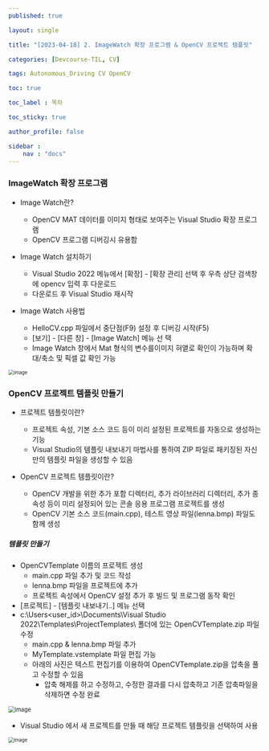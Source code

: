 ```yaml
---
published: true

layout: single

title: "[2023-04-18] 2. ImageWatch 확장 프로그램 & OpenCV 프로젝트 템플릿"

categories: [Devcourse-TIL, CV]

tags: Autonomous_Driving CV OpenCV

toc: true

toc_label : 목차

toc_sticky: true

author_profile: false

sidebar :
    nav : "docs"
---
```


### ImageWatch 확장 프로그램



- Image Watch란?
  - OpenCV MAT 데이터를 이미지 형태로 보여주는 Visual Studio 확장 프로그램
  - OpenCV 프로그램 디버깅시 유용함



- Image Watch 설치하기
  - Visual Studio 2022 메뉴에서 [확장] - [확장 관리] 선택 후 우측 상단 검색창에 opencv 입력 후 다운로드
  - 다운로드 후 Visual Studio 재시작



- Image Watch 사용법
  - HelloCV.cpp 파일에서 중단점(F9) 설정 후 디버깅 시작(F5)
  - [보기] - [다른 창] - [Image Watch] 메뉴 선 택
  - Image Watch 창에서 Mat 형식의 변수를이미지 혀앹로 확인이 가능하며 확대/축소 및 픽셀 값 확인 가능

<img src="https://user-images.githubusercontent.com/116723552/232980456-b120c70e-d6fc-4004-856c-58e6ab983846.png" alt="image" style="zoom:67%;" />



### OpenCV 프로젝트 템플릿 만들기



- 프로젝트 템플릿이란?
  - 프로젝트 속성, 기본 소스 코드 등이 미리 설정된 프로젝트를 자동으로 생성하는 기능
  - Visual Studio의 템플릿 내보내기 마법사를 통하여 ZIP 파일로 패키징된 자신만의 템플릿 파일을 생성할 수 있음



- OpenCV 프로젝트 템플릿이란?
  - OpenCV 개발을 위한 추가 포함 디렉터리, 추가 라이브러리 디렉터리, 추가 종속성 등이 미리 설정되어 있는 콘솔 응용 프로그램 프로젝트를 생성
  - OpenCV 기본 소스 코드(main.cpp), 테스트 영상 파일(lenna.bmp) 파일도 함께 생성



##### 템플릿 만들기

- OpenCVTemplate 이름의 프로젝트 생성
  - main.cpp 파일 추가 및 코드 작성
  - lenna.bmp 파일을 프로젝트에 추가
  - 프로젝트 속성에서 OpenCV 설정 추가 후 빌드 및 프로그램 동작 확인
- [프로젝트] - [템플릿 내보내기..] 메뉴 선택
- c:\Users\<user_id>\Documents\Visual Studio 2022\Templates\ProjectTemplates\ 폴더에 있는 OpenCVTemplate.zip 파일 수정
  - main.cpp & lenna.bmp 파일 추가
  - MyTemplate.vstemplate 파일 편집 가능
  - 아래의 사진은 텍스트 편집기를 이용하여 OpenCVTemplate.zip을 압축을 풀고 수정할 수 있음
    - 압축 해제를 하고 수정하고, 수정한 결과를 다시 압축하고 기존 압축파일을 삭제하면 수정 완료

<img src="https://user-images.githubusercontent.com/116723552/232982674-d0b6a4ec-f723-476f-a7b9-6c947c6ee637.png" alt="image" style="zoom:80%;" />



- Visual Studio 에서 새 프로젝트를 만들 때 해당 프로젝트 템플릿을 선택하여 사용

<img src="https://user-images.githubusercontent.com/116723552/232983136-14183880-7977-4b44-926b-d61e8e93ec7f.png" alt="image" style="zoom:67%;" />
